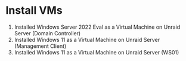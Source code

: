 # Install VMs

1. Installed Windows Server 2022 Eval as a Virtual Machine on Unraid Server (Domain Controller)
2. Installed Windows 11 as a Virtual Machine on Unraid Server (Management Client)
3. Installed Windows 11 as a Virtual Machine on Unraid Server (WS01)